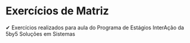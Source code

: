 # Exercícios de Matriz
✔ Exercícios realizados para aula do Programa de Estágios InterAção da 5by5 Soluções em Sistemas
